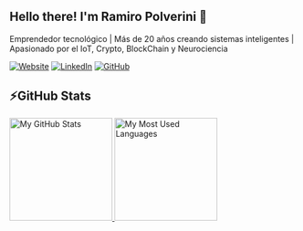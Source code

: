 ## Hello there! I'm Ramiro Polverini 👋
Emprendedor tecnológico | Más de 20 años creando sistemas inteligentes | Apasionado por el IoT, Crypto, BlockChain y Neurociencia



[![Website](https://img.shields.io/badge/-Website-FB542B?style=flat-square&logo=Brave&logoColor=white)](https://polverini.com.ar/rpolverini/)
[![LinkedIn](https://img.shields.io/badge/-LinkedIn-0e76a8?style=flat-square&logo=Linkedin&logoColor=white)](https://www.linkedin.com/in/rpolverini/) 
[![GitHub](https://img.shields.io/badge/-Github-000000?style=flat-square&logo=Github&logoColor=white)](https://github.com/rpolverini)

## ⚡GitHub Stats


<a href="https://github.com/rpolverini">
  <img height="180em" alt="My GitHub Stats" src="https://github-readme-stats-rpolverinis-projects.vercel.app/api?username=rpolverini&bg_color=00000000&text_color=3498db&hide_border=true&count_private=true&include_all_commits=true" />
  <img height="180em" alt="My Most Used Languages" src="https://github-readme-stats-rpolverinis-projects.vercel.app/api/top-langs/?username=rpolverini&langs_count=5&layout=compact&bg_color=00000000&text_color=3498db&hide_border=true&count_private=true&include_all_commits=true&hide=html,scss,css,c%2B%2B,shaderlab,jupyter%20notebook,mathematica,c" />
</a>

